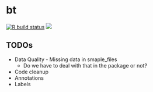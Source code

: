 # bt

[![R build status](https://github.com/yvesmauron/bt/workflows/R-CMD-check/badge.svg)](https://github.com/yvesmauron/bt/actions) [![](https://img.shields.io/badge/lifecycle-development-blue.svg)](https://www.tidyverse.org/lifecycle/#development)


## TODOs

- Data Quality - Missing data in smaple_files
  - Do we have to deal with that in the package or not?
- Code cleanup
- Annotations
- Labels
